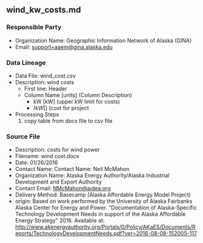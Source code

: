 ## wind_kw_costs.md

### Responsible Party
  * Organization Name: Geographic Information Network of Alaska (GINA)
  * Email: support+aaem@gina.alaska.edu

### Data Lineage
  * Data File: wind_cost.csv
  * Description: wind costs
    * First line: Header
    * Column Name [units] (Column Description)
      * kW [kW] (upper kW limit for costs)
      * $/kW [$] (cost for project
  * Processing Steps
    1. copy table from docx file to csv file

### Source File
  * Description: costs for wind power
  * Filename: wind cost.docx
  * Date: 01/26/2016
  * Contact Name: Contact Name: Neil McMahon
  * Organization Name: Alaska Energy Authority/Alaska Industrial Development and Export Authority
  * Contact Email: NMcMahon@aidea.org
  * Delivery Method: Basecamp (Alaska Affordable Energy Model Project)
  * origin: Based on work performed by the University of Alaska Fairbanks Alaska Center for Energy and Power. "Documentation of Alaska-Specific Technology Development Needs in support of the Alaska Affordable Energy Strategy" 2016. Available at: http://www.akenergyauthority.org/Portals/0/Policy/AKaES/Documents/Reports/TechnologyDevelopmentNeeds.pdf?ver=2016-08-08-152005-117 
